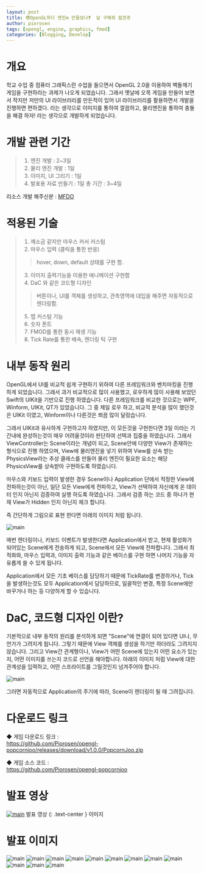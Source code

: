 ```yaml
---
layout: post
title: 😎OpenGL하다 엔진⚙️ 만들었나❓  날 구해줘 팝콘쥬
author: piorosen
tags: [opengl, engine, graphics, fmod]
categories: [Blogging, Develop]
---
```


# 개요 
학교 수업 중 컴퓨터 그래픽스란 수업을 들으면서 OpenGL 2.0을 이용하여 벽돌깨기 게임을 구현하라는 과제가 나오게 되었습니다. 그래서 옛날에 오목 게임을 만들어 보면서 작지만 저만의 UI 라이브러리를 만든적이 있어 UI 라이브러리를 활용하면서 개발을 진행하면 편하겠다. 라는 생각으로 이미지를 통하여 깔끔하고, 물리엔진을 통하여 충돌을 해결 하자! 라는 생각으로 개발하게 되었습니다.

# 개발 관련 기간
> 1. 엔진 개발 : 2~3일
> 2. 물리 엔진 개발 : 1일
> 3. 이미지, UI 그리기 : 1일
> 4. 발표용 자료 만들기 : 1일
> 총 기간 : 3~4일

리소스 개발 해주신분 : [MFDO](https://github.com/oMFDOo)

# 적용된 기술

> 1. 깨소금 같지만 마우스 커서 커스텀
> 2. 마우스 입력 (클릭을 통한 반응)
>> hover, down, default 상태를 구현 함.
> 3. 이미지 출력기능을 이용한 애니메이션 구현함
> 4. DaC 와 같은 코드형 디자인
>> 버튼이나, UI를 객체를 생성하고, 관측영역에 대입을 해주면 자동적으로 렌더링함.
> 5. 맵 커스텀 기능
> 6. 숫자 폰트
> 7. FMOD를 통한 동시 재생 기능
> 8. Tick Rate를 통한 배속, 렌더링 틱 구현

# 내부 동작 원리

OpenGL에서 UI를 비교적 쉽게 구현하기 위하여 다른 프레임워크와 벤치마킹을 진행 하게 되었습니다. 그래서 과거 비교적으로 많이 사용했고, 로우하게 많이 사용해 보았던 Swift의 UIKit을 기반으로 진행 하였습니다. 다른 프레임워크를 비교한 것으로는 WPF, Winform, UIKit, QT가 있었습니다. 그 중 제일 로우 하고, 비교적 분석을 많이 했던것은 UIKit 이였고, Winform이나 다른것은 쬐끔 많이 달랐습니다.

그래서 UIKit과 유사하게 구현하고자 하였지만, 이 모든것을 구현한다면 3일 이라는 기간내에 완성하는것이 매우 어려울것이라 판단하여 선택과 집중을 하였습니다. 그래서 ViewController는 Scene이라는 개념이 되고, Scene안에 다양한 View가 존재하는 형식으로 진행 하였으며, View에 물리엔진을 넣기 위하여 View를 상속 받는 PhysicsView라는 추상 클래스를 만들어 물리 엔진이 필요한 요소는 해당 PhysicsView를 상속받아 구현하도록 하였습니다.

마우스와 키보드 입력이 발생한 경우 Scene이나 Application 단에서 적정한 View에 전파하는것이 아닌, 일단 모든 View에게 전파하고, View가 선택하여 자신에게 온 데이터 인지 아닌지 검증하여 실행 하도록 하였습니다. 그래서 검증 하는 코드 중 하나가 현재 View가 Hidden 인지 아닌지 체크 합니다.

즉 간단하게 그림으로 표현 한다면 아래의 이미지 처럼 됩니다.

![main](/assets/img/post/2022-06-05-render.png)

매번 렌더링이나, 키보드 이벤트가 발생한다면 Application에서 받고, 현재 활성화가 되어있는 Scene에게 전송하게 되고, Scene에서 모든 View에 전파합니다.
그래서 최적화와, 마우스 입력과, 이미지 출력 기능과 같은 베이스를 구현 하면 나머지 기능을 자유롭게 쓸 수 있게 됩니다.

Application에서 모든 기초 베이스를 담당하기 때문에 TickRate를 변경하거나, Tick을 발생하는것도 모두 Application에서 담당하므로, 일괄적인 변경, 특정 Scene에만 바꾸거나 하는 등 다양하게 할 수 있습니다.

# DaC, 코드형 디자인 이란?

기본적으로 내부 동작의 원리를 분석하게 되면 "Scene"에 연결이 되어 있다면 UI나, 무언가가 그려지게 됩니다. 그렇기 때문에 View 객체를 생성을 하기만 하더라도 그려지지 않습니다. 그리고 View간 관계형이나, View가 어떤 Scene에 있는지 어떤 요소가 있는지, 어떤 이미지를 쓰는지 코드로 선언을 해야합니다. 
아래의 이미지 처럼 View에 대한 관계성을 입력하고, 어떤 스프라이트를 그릴것인지 넘겨주어야 합니다.

![main](/assets/img/post/2022-06-05-dac.png)

그러면 자동적으로 Application의 주기에 따라, Scene이 렌더링이 될 때 그려집니다.



# 다운로드 링크
◆ 게임 다운로드 링크 : <Br>
https://github.com/Piorosen/opengl-popcornjoo/releases/download/v1.0.0/PopcornJoo.zip<Br>

◆ 게임 소스 코드 : <Br>
https://github.com/Piorosen/opengl-popcornjoo<Br>

# 발표 영상

[![main](/assets/img/post/2022-06-05-001.png)](https://youtu.be/E2IK1jFpJvI) 
발표 영상
{: .text-center } 이미지 

# 발표 이미지

![main](/assets/img/post/2022-06-05-001.png)
![main](/assets/img/post/2022-06-05-002.png)
![main](/assets/img/post/2022-06-05-003.png)
![main](/assets/img/post/2022-06-05-004.png)
![main](/assets/img/post/2022-06-05-005.png)
![main](/assets/img/post/2022-06-05-006.png)
![main](/assets/img/post/2022-06-05-007.png)
![main](/assets/img/post/2022-06-05-008.png)
![main](/assets/img/post/2022-06-05-009.png)
![main](/assets/img/post/2022-06-05-010.png)
![main](/assets/img/post/2022-06-05-012.png)
![main](/assets/img/post/2022-06-05-013.png)